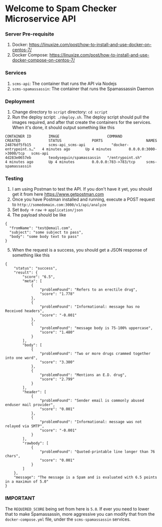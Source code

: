 # Welcome to Spam Checker Microservice API

### Server Pre-requisite

1. Docker: https://linuxize.com/post/how-to-install-and-use-docker-on-centos-7/
2. Docker Compose: https://linuxize.com/post/how-to-install-and-use-docker-compose-on-centos-7/

### Services

1. `scms-api`: The container that runs the API via Nodejs
2. `scms-spamassassin`: The container that runs the Spamassassin Daemon

### Deployment

1. Change directory to `script` directory: `cd script`
2. Run the deploy script: `./deploy.sh`. The deploy script should pull the images required, and after that create the containers for the services. When it's done, it should output something like this
```
CONTAINER ID        IMAGE                      COMMAND                  CREATED             STATUS              PORTS                    NAMES
24876df5fb15        scms-api_scms-api            "docker-entrypoint.s…"   4 minutes ago       Up 4 minutes        0.0.0.0:3000->3000/tcp   scms-api
4d283e0657eb        teodyseguin/spamassassin   "/entrypoint.sh"         4 minutes ago       Up 4 minutes        0.0.0.0:783->783/tcp     scms-spamassassin
```

### Testing

1. I am using Postman to test the API. If you don't have it yet, you should get it from here https://www.getpostman.com
2. Once you have Postman installed and running, execute a POST request to `http://somedomain.com:3000/v1/api/analyze`
3. Set `Body` -> `raw` -> `application/json`
4. The payload should be like
```
{
  "fromName": "test@email.com",
  "subject": "some subject to pass",
  "body": "some body text to pass"
}
```
5. When the request is a success, you should get a JSON response of something like this
```
{
    "status": "success",
    "result": {
        "score": "6.5",
        "meta": [
            {
                "problemFound": "Refers to an erectile drug",
                "score": "1.778"
            },
            {
                "problemFound": "Informational: message has no Received headers",
                "score": "-0.001"
            },
            {
                "problemFound": "message body is 75-100% uppercase",
                "score": "1.480"
            }
        ],
        "body": [
            {
                "problemFound": "Two or more drugs crammed together into one word",
                "score": "3.300"
            },
            {
                "problemFound": "Mentions an E.D. drug",
                "score": "2.799"
            }
        ],
        "header": [
            {
                "problemFound": "Sender email is commonly abused enduser mail provider",
                "score": "0.001"
            },
            {
                "problemFound": "Informational: message was not relayed via SMTP",
                "score": "-0.001"
            }
        ],
        "rawbody": [
            {
                "problemFound": "Quoted-printable line longer than 76 chars",
                "score": "0.001"
            }
        ]
    },
    "message": "The message is a Spam and is evaluated with 6.5 points in a maximun of 5.0"
}
```

### IMPORTANT

The `REQUIRED_SCORE` being set from here is `5.0`. If ever you need to lower that to make Spamassassin, more aggressive you can modify that from the `docker-compose.yml` file, under the `scms-spamassassin` services.
